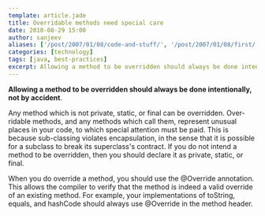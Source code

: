 ```yaml
---
template: article.jade
title: Overridable methods need special care
date: 2010-08-29 15:00
author: sanjeev
aliases: ['/post/2007/01/08/code-and-stuff/', '/post/2007/01/08/first/', '/post/2008/01/08/first']
categories: [technology]
tags: [java, best-practices]
excerpt: Allowing a method to be overridden should always be done intentionally, not by accident. Any method which is not private, static, or final can be overridden. 
---
```

<b>Allowing a method to be overridden should always be done intentionally, not by accident</b>.
 
Any method which is not private, static, or final can be overridden. Over-ridable methods, and any methods which call them, represent unusual places in your code, to which special attention must be paid. This is because sub-classing violates encapsulation, in the sense that it is possible for a subclass to break its superclass's contract. If you do not intend a method to be overridden, then you should declare it as private, static, or final.

<span class="more"></span>

When you do override a method, you should use the @Override annotation. This allows the compiler to verify that the method is indeed a valid override of an existing method. For example, your implementations of toString, equals, and hashCode should always use @Override in the method header. 
